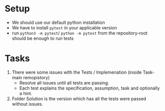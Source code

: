# Setup

- We should use our default python installation
- We have to install `pytest` in your applicable version
- run `python3 -m pytest`/ `python -m pytest` from the repository-root should be enough to run tests

# Tasks

1. There were some issues with the Tests / Implemenation (inside Task-main remopistory)
   - Resolve all issues until all tests are passing.
   - Each test explains the specification, assumption, task and optionally a hint.
2. Folder Solution is the version which has all the tests were passed without issues.